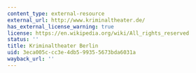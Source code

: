 ```yaml
---
content_type: external-resource
external_url: http://www.kriminaltheater.de/
has_external_license_warning: true
license: https://en.wikipedia.org/wiki/All_rights_reserved
status: ''
title: Kriminaltheater Berlin
uid: 3eca005c-cc3e-4db5-9935-5673bda6031a
wayback_url: ''
---
```

